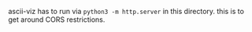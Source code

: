 ascii-viz has to run via `python3 -m http.server` in this directory. this is to get around CORS restrictions.
